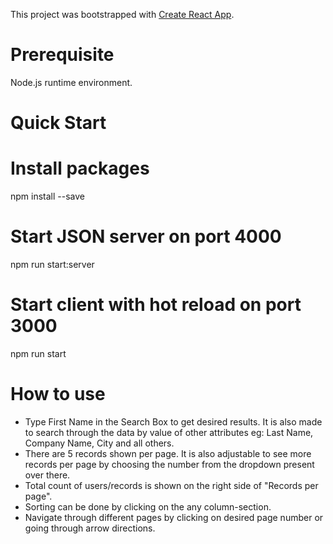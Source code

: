 This project was bootstrapped with [Create React App](https://github.com/facebook/create-react-app).

<h1>Prerequisite</h1>

Node.js runtime environment.
<h1>Quick Start</h1>

# Install packages
npm install --save

# Start JSON server on port 4000
npm run start:server

# Start client with hot reload on port 3000
npm run start

# How to use
<ul>
  <li> Type First Name in the Search Box to get desired results. It is also made to search through the data by value of other attributes eg: Last Name, Company Name, City and all others.<br>
   <li> There are 5 records shown per page. It is also adjustable to see more records per page by choosing the number from the dropdown present over there.<br>
    <li> Total count of users/records is shown on the right side of "Records per page".<br>
     <li> Sorting can be done by clicking on the any column-section.<br>
       <li> Navigate through different pages by clicking on desired page number or going through arrow directions.<br>
         
